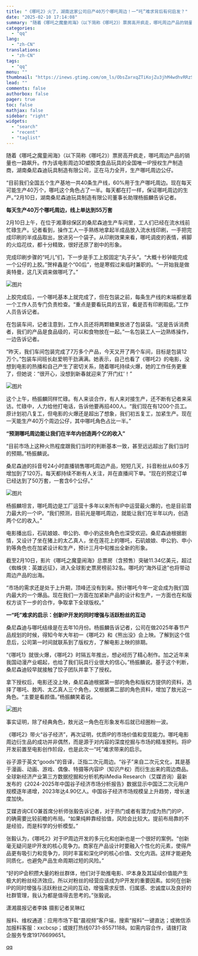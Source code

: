 ```yaml
---
title: "《哪吒2》火了，湖南这家公司日产40万个哪吒周边！一“吒”难求背后有何启发？"
date: "2025-02-10 17:14:08"
summary: "随着《哪吒之魔童闹海》（以下简称《哪吒2》）票房高开疯走，哪吒周边产品的销量也一路飙升。作为该电影周..."
categories:
  - "qq"
lang:
  - "zh-CN"
translations:
  - "zh-CN"
tags:
  - "qq"
menu: ""
thumbnail: "https://inews.gtimg.com/om_ls/ObsZarxqZTiKojZu3jhM4wdhvRRzSfWVCcaaXhlmIqYwIAA_640360/0"
lead: ""
comments: false
authorbox: false
pager: true
toc: false
mathjax: false
sidebar: "right"
widgets:
  - "search"
  - "recent"
  - "taglist"
---
```


随着《哪吒之魔童闹海》（以下简称《哪吒2》）票房高开疯走，哪吒周边产品的销量也一路飙升。作为该电影周边3D塑胶类食品玩具的全国唯一IP授权生产制造商，湖南桑尼森迪玩具制造有限公司，正在马力全开，生产哪吒周边公仔。  


“目前我们全国五个生产基地一共40条生产线，60%用于生产哪吒周边。现在每天可能生产40万个，哪吒这个角色占了一半。每天都在打一样，保证哪吒周边的生产。”2月10日，湖南桑尼森迪玩具制造有限公司董事长助理杨振麟告诉记者。  
  
**每天生产40万个哪吒周边，线上单达到55万套**  
  
2月10日上午，在位于湘潭综保区的桑尼森迪生产车间里，工人们已经在流水线前忙碌生产。记者看到，操作工人一手熟练地拿起半成品放入流水线印刷，一手把完成印刷的半成品取出，放进另一个袋子。从印刷效果来看，哪吒调皮的表情，裤脚的火焰花纹，都十分精致，很好还原了剧中的形象。  


完成印刷步骤的“吒儿”们，下一步是手工上胶固定“丸子头”。“大概十秒钟能完成一个公仔的上胶。”贺梓鑫是个“00后”，他是寒假过来临时兼职的。“一开始我是做奥特曼，这几天调来做哪吒了。”  


![图片](https://inews.gtimg.com/om_bt/OV42VT7V_OvaZmjl2U3Cj6zSHHllv3mBiUjf0R--5tIY0AA/641)

上胶完成后，一个哪吒基本上就完成了，但在包装之前，每条生产线的末端都坐着一个工作人员专门负责检查。“重点是要看玩具的五官，看是否有印刷瑕疵。”工作人员告诉记者。  


在包装车间，记者注意到，工作人员还将两颗糖果放进了包装袋。“这是告诉消费者，我们的产品是食品级的，可以和食物放在一起。”一名包装工人一边熟练操作，一边告诉记者。  


“昨天，我们车间包装完成了7万多个产品，今天又开了两个车间，目标是包装12万个。”包装车间班长赵爱明干劲满满。她表示，自己也看了《哪吒2》的电影，没想到电影的热播和自己产生了密切关系，随着哪吒持续火爆，她的工作任务更重了，但她说：“很开心，没想到新春就迎来了‘开门红’！”

![图片](https://inews.gtimg.com/om_bt/OlsuwaGTkXRJC_LbQfUfpHNXUPfoinQB-nShHYCw2D7_kAA/641)

这个上午，杨振麟同样忙碌。有人来谈合作，有人来对接生产，还不断有记者来采访。忙碌中，人力给他打电话，告诉他要再招400人。“我们现在有1200个员工。原计划初八复工，但电影的火爆还是超出了想象，我们初五复工，加紧生产。现在一天能生产40万个周边公仔，其中哪吒角色占比一半。”  
  
**“预测哪吒周边能让我们在半年内创造两个亿的收入”**  
  
“目前市场上这种火热程度跟我们当时的判断基本一致，甚至远远超出了我们当时的预期。”杨振麟说。  


桑尼森迪的抖音号24小时直播销售哪吒周边产品，短短几天，抖音粉丝从60多万增加到了120万。每天都持续不断有人关注，并在直播间下单。“现在的预定订单已经达到了50万套，一套含6个公仔。”  


![图片](https://inews.gtimg.com/om_bt/O0lCsbdpJkhFEKe9xIA2rvfk6fKmiWec2k1SzqzvusPjcAA/641)

杨振麟坦言，哪吒周边是工厂运营十多年以来所有IP中运营最火爆的，也是目前潜力最大的一个IP。“我们预测，目前光是哪吒周边，就能让我们在半年以内，创造两个亿的收入。”  


电影播出后，石矶娘娘、申公豹、申小豹这些角色也深受欢迎。桑尼森迪根据剧情，又设计了坐在猪上的太乙真人，坐在莲花上的哪吒，石矶娘娘、申公豹、申小豹等角色也在加紧设计和生产，预计三月中旬推出全新的形象。  


截至2月10日，影片《哪吒之魔童闹海》总票房（含预售）突破11.34亿美元，超过《蜘蛛侠：英雄远征》，进入全球影史票房榜前32名。哪吒的“海外征途”也将带动周边产品的出海。

“市场的需求还是处于上升期，顶峰还没有到来。预计哪吒今年一定会成为我们国内最大的一个爆品。现在我们一方面在加紧新产品的设计和生产，一方面也在和版权方谈下一步的合作，争取拿下全球版权。”  
  
**一“吒”难求的启示：创新IP开发的同时增强与活跃粉丝的互动**  
  
桑尼森迪与哪吒结缘是在去年10月份。杨振麟告诉记者，公司在做2025年春节产品规划的时候，得知今年大年初一《哪吒2》和《熊出没》会上映。了解到这个信息后，公司第一时间就联系到了版权方，了解电影上映的排期。

“《哪吒1》就很火爆，《哪吒2》时隔五年推出，想必经历了精心制作。加之近年来我国动漫产业崛起，也给了我们玩具行业很大的信心。”杨振麟说。基于这个判断，桑尼森迪较早就接触了饺子团队并拿下了授权。

拿下授权后，电影还没上映，桑尼森迪根据第一部的角色和版权方提供的资料，选择了哪吒、敖丙、太乙真人三个角色，又根据第二部的角色资料，增加了敖光这一角色。“主要是看颜值。”杨振麟笑着说。

![图片](https://inews.gtimg.com/om_bt/Ob_3UYJxs2bPMFcxKV9YZjy9-9ftJoeLmvHE4uEILd6RUAA/641)

事实证明，除了经典角色，敖光这一角色在形象发布后就已经圈粉一波。  


《哪吒2》带火“谷子经济”，再次证明，优质IP的市场价值和变现能力。哪吒电影周边衍生品的成功并非偶然，而是源于对内容的深度挖掘与市场的精准预判。将IP开发前置至电影创作阶段，也是此次一“吒”难求带来的启示。

谷子源于英文“goods”的音译，泛指二次元周边。“谷子”来自二次元文化，其是基于‌漫画、‌动画、‌游戏、‌偶像、‌特摄等内容IP（知识产权）而衍生出来的周边商品。全球新经济产业第三方数据挖掘和分析机构iiMedia Research（艾媒咨询）最新发布的《2024-2025年中国谷子经济市场分析报告》数据显示中国泛二次元用户规模逐年递增，2023年达4.90亿人。中国谷子经济市场规模呈上升趋势，增长速度加快。

艾媒咨询CEO兼首席分析师张毅告诉记者，对于热门或者有潜力成为热门的IP，的确需要比较前瞻的布局。“如果纯粹靠经验值，风险会比较大。提前布局靠的不是经验，而是科学的分析模型。”

张毅认为，《哪吒2》对于IP周边开发的多元化和创新也是一个很好的案例。“创新毫无疑问是IP开发的核心竞争力。商家在产品设计时要融入个性化的元素，使得产品更有吸引力和竞争力，同时丰富和深化IP的核心价值、文化内涵。这样才能避免同质化，也避免产品生命周期过短的风险。”

“好的IP会积攒大量的粉丝群体，他们对于助推电影、IP本身及其延续价值能产生极大的粉丝经济效应。所以对粉丝的经营应该成为IP开发的重要因素。如何在创新IP的同时增强与活跃粉丝之间的互动，增强需求反馈、归属感、忠诚度以及良好的社群管理，我认为都是值得去思考的。”张毅说。

潇湘晨报记者李姝 摄影记者吴琳红

报料、维权通道：应用市场下载“晨视频”客户端，搜索“报料”一键直达；或微信添加报料客服：xxcbcsp；或拨打热线0731-85571188。如需内容合作，请拨打政企服务专席19176699651。

[qq](https://new.qq.com/rain/a/20250210A065NP00)
